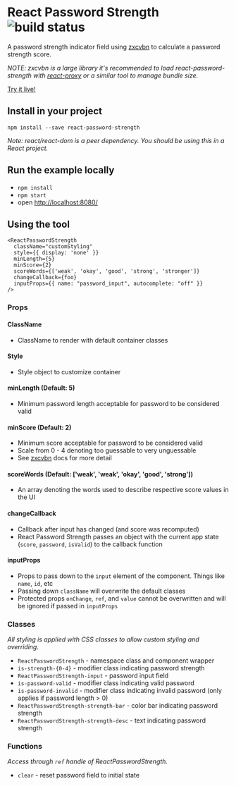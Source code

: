 # React Password Strength ![build status](https://codeship.com/projects/0fd512b0-c9f6-0134-86e7-125925b29f4b/status?branch=master)

A password strength indicator field using [zxcvbn](https://github.com/dropbox/zxcvbn) to calculate a password strength score.

_NOTE: zxcvbn is a large library it's recommended to load react-password-strength with [react-proxy](https://github.com/gaearon/react-proxy) or a similar tool to manage bundle size._

[Try it live!](https://mmw.github.io/react-password-strength/)

## Install in your project

`npm install --save react-password-strength`

_Note: react/react-dom is a peer dependency. You should be using this in a React project._

## Run the example locally

- `npm install`
- `npm start`
- open [http://localhost:8080/](http://localhost:8080/)

## Using the tool

```
<ReactPasswordStrength
  className="customStyling"
  style={{ display: 'none' }}
  minLength={5}
  minScore={2}
  scoreWords={['weak', 'okay', 'good', 'strong', 'stronger']}
  changeCallback={foo}
  inputProps={{ name: "password_input", autocomplete: "off" }}
/>
```

### Props

#### ClassName

- ClassName to render with default container classes

#### Style

- Style object to customize container

#### minLength (Default: 5)

- Minimum password length acceptable for password to be considered valid

#### minScore (Default: 2)

- Minimum score acceptable for password to be considered valid
- Scale from 0 - 4 denoting too guessable to very unguessable
- See [zxcvbn](https://github.com/dropbox/zxcvbn) docs for more detail

#### scoreWords (Default: ['weak', 'weak', 'okay', 'good', 'strong'])

- An array denoting the words used to describe respective score values in the UI

#### changeCallback

- Callback after input has changed (and score was recomputed)
- React Password Strength passes an object with the current app state (`score`, `password`, `isValid`) to the callback function

#### inputProps

- Props to pass down to the `input` element of the component. Things like `name`, `id`, etc
- Passing down `className` will overwrite the default classes
- Protected props `onChange`, `ref`, and `value` cannot be overwritten and will be ignored if passed in `inputProps`

### Classes

_All styling is applied with CSS classes to allow custom styling and overriding._
- `ReactPasswordStrength` - namespace class and component wrapper
- `is-strength-{0-4}` - modifier class indicating password strength
- `ReactPasswordStrength-input` - password input field
- `is-password-valid` - modifier class indicating valid password
- `is-password-invalid` - modifier class indicating invalid password (only applies if password length > 0)
- `ReactPasswordStrength-strength-bar` - color bar indicating password strength
- `ReactPasswordStrength-strength-desc` - text indicating password strength


### Functions

_Access through `ref` handle of ReactPasswordStrength._
- `clear` - reset password field to initial state

